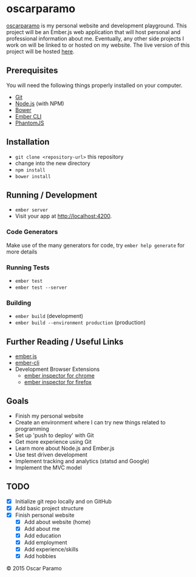 # oscarparamo

[oscarparamo](http://www.oscarparamo.com) is my personal website and development playground. This project will be an Ember.js web application that will host personal and professional information about me. Eventually, any other side projects I work on will be linked to or hosted on my website. The live version of this project will be hosted [here](http://www.oscarparamo.com).

## Prerequisites

You will need the following things properly installed on your computer.

* [Git](http://git-scm.com/)
* [Node.js](http://nodejs.org/) (with NPM)
* [Bower](http://bower.io/)
* [Ember CLI](http://www.ember-cli.com/)
* [PhantomJS](http://phantomjs.org/)

## Installation

* `git clone <repository-url>` this repository
* change into the new directory
* `npm install`
* `bower install`

## Running / Development

* `ember server`
* Visit your app at [http://localhost:4200](http://localhost:4200).

### Code Generators

Make use of the many generators for code, try `ember help generate` for more details

### Running Tests

* `ember test`
* `ember test --server`

### Building

* `ember build` (development)
* `ember build --environment production` (production)

## Further Reading / Useful Links

* [ember.js](http://emberjs.com/)
* [ember-cli](http://www.ember-cli.com/)
* Development Browser Extensions
  * [ember inspector for chrome](https://chrome.google.com/webstore/detail/ember-inspector/bmdblncegkenkacieihfhpjfppoconhi)
  * [ember inspector for firefox](https://addons.mozilla.org/en-US/firefox/addon/ember-inspector/)

## Goals

- Finish my personal website
- Create an environment where I can try new things related to programming
- Set up 'push to deploy' with Git
- Get more experience using Git
- Learn more about Node.js and Ember.js
- Use test driven development
- Implement tracking and analytics (statsd and Google)
- Implement the MVC model

## TODO

- [x] Initialize git repo locally and on GitHub
- [x] Add basic project structure
- [x] Finish personal website
    - [x] Add about website (home)
    - [x] Add about me
    - [x] Add education
    - [x] Add employment
    - [x] Add experience/skills
    - [x] Add hobbies

© 2015 Oscar Paramo
